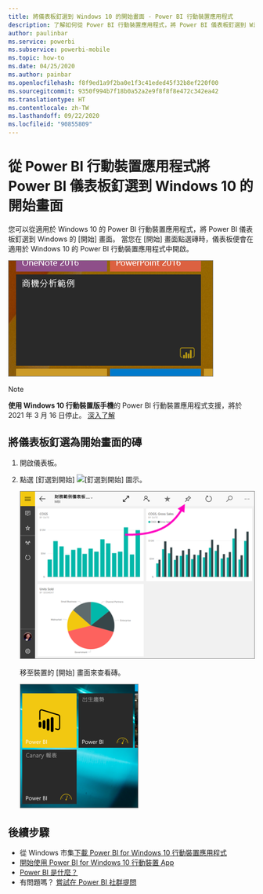 ```yaml
---
title: 將儀表板釘選到 Windows 10 的開始畫面 - Power BI 行動裝置應用程式
description: 了解如何從 Power BI 行動裝置應用程式，將 Power BI 儀表板釘選到 Windows 10 [開始] 畫面。
author: paulinbar
ms.service: powerbi
ms.subservice: powerbi-mobile
ms.topic: how-to
ms.date: 04/25/2020
ms.author: painbar
ms.openlocfilehash: f8f9ed1a9f2ba0e1f3c41eded45f32b8ef220f00
ms.sourcegitcommit: 9350f994b7f18b0a52a2e9f8f8f8e472c342ea42
ms.translationtype: HT
ms.contentlocale: zh-TW
ms.lasthandoff: 09/22/2020
ms.locfileid: "90855809"
---
```

# <a name="pin-a-dashboard-to-your-windows-10-start-screen-from-the-power-bi-mobile-app"></a>從 Power BI 行動裝置應用程式將 Power BI 儀表板釘選到 Windows 10 的開始畫面
您可以從適用於 Windows 10 的 Power BI 行動裝置應用程式，將 Power BI 儀表板釘選到 Windows 的 [開始] 畫面。 當您在 [開始] 畫面點選磚時，儀表板便會在適用於 Windows 10 的 Power BI 行動裝置應用程式中開啟。

![Windows 磚](./media/mobile-pin-dashboard-start-screen-windows-10-phone-app/power-bi-windows-10-pin-start-screen.png)

>[!NOTE]
>**使用 Windows 10 行動裝置版手機**的 Power BI 行動裝置應用程式支援，將於 2021 年 3 月 16 日停止。 [深入了解](/legal/powerbi/powerbi-mobile/power-bi-mobile-app-end-of-support-for-windows-phones)

## <a name="pin-a-dashboard-to-your-start-screen-as-a-tile"></a>將儀表板釘選為開始畫面的磚
1. 開啟儀表板。
2. 點選 [釘選到開始]  ![[釘選到開始] 圖示](./media/mobile-pin-dashboard-start-screen-windows-10-phone-app/power-bi-windows-10-pin-start-icon.png)。
   
   ![Windows 10 行動裝置應用程式頂端列](./media/mobile-pin-dashboard-start-screen-windows-10-phone-app/power-bi-windows-10-pin-start.png)
   
   移至裝置的 [開始] 畫面來查看磚。
   
   ![Windows 10 磚](./media/mobile-pin-dashboard-start-screen-windows-10-phone-app/pbi_win10ph_startscrn.png)

## <a name="next-steps"></a>後續步驟
* 從 Windows 市集[下載 Power BI for Windows 10 行動裝置應用程式](https://go.microsoft.com/fwlink/?LinkID=526478)  
* [開始使用 Power BI for Windows 10 行動裝置 App](mobile-windows-10-phone-app-get-started.md)  
* [Power BI 是什麼？](../../fundamentals/power-bi-overview.md)
* 有問題嗎？ [嘗試在 Power BI 社群提問](https://community.powerbi.com/)